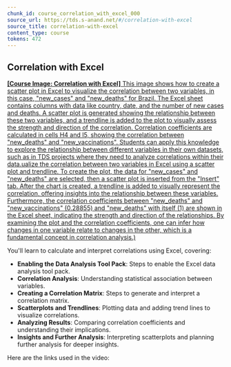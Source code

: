 ```yaml
---
chunk_id: course_correlation_with_excel_000
source_url: https://tds.s-anand.net/#/correlation-with-excel
source_title: correlation-with-excel
content_type: course
tokens: 472
---
```


## Correlation with Excel

[**[Course Image: Correlation with Excel]** This image shows how to create a scatter plot in Excel to visualize the correlation between two variables, in this case, "new_cases" and "new_deaths" for Brazil. The Excel sheet contains columns with data like country, date, and the number of new cases and deaths. A scatter plot is generated showing the relationship between these two variables, and a trendline is added to the plot to visually assess the strength and direction of the correlation. Correlation coefficients are calculated in cells H4 and I5, showing the correlation between "new_deaths" and "new_vaccinations". Students can apply this knowledge to explore the relationship between different variables in their own datasets, such as in TDS projects where they need to analyze correlations within their data.ualize the correlation between two variables in Excel using a scatter plot and trendline. To create the plot, the data for "new_cases" and "new_deaths" are selected, then a scatter plot is inserted from the "Insert" tab. After the chart is created, a trendline is added to visually represent the correlation, offering insights into the relationship between these variables. Furthermore, the correlation coefficients between "new_deaths" and "new_vaccinations" (0.28855) and "new_deaths" with itself (1) are shown in the Excel sheet, indicating the strength and direction of the relationships. By examining the plot and the correlation coefficients, one can infer how changes in one variable relate to changes in the other, which is a fundamental concept in correlation analysis.)](https://youtu.be/lXHCyhO7DmY)

You'll learn to calculate and interpret correlations using Excel, covering:

- **Enabling the Data Analysis Tool Pack**: Steps to enable the Excel data analysis tool pack.
- **Correlation Analysis**: Understanding statistical association between variables.
- **Creating a Correlation Matrix**: Steps to generate and interpret a correlation matrix.
- **Scatterplots and Trendlines**: Plotting data and adding trend lines to visualize correlations.
- **Analyzing Results**: Comparing correlation coefficients and understanding their implications.
- **Insights and Further Analysis**: Interpreting scatterplots and planning further analysis for deeper insights.

Here are the links used in the video:
